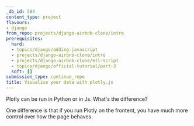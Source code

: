 ```yaml
---
_db_id: 584
content_type: project
flavours:
- django
from_repo: projects/django-airbnb-clone/intro
prerequisites:
  hard:
  - topics/django/adding-javascript
  - projects/django-airbnb-clone/intro
  - projects/django-airbnb-clone/etl-script
  - topics/django/official-tutorial/part-3
  soft: []
submission_type: continue_repo
title: Visualise your data with plotly.js
---
```


Plotly can be run in Python or in Js. What's the difference?

One difference is that if you run Plotly on the frontent, you have much more control over how the page behaves.